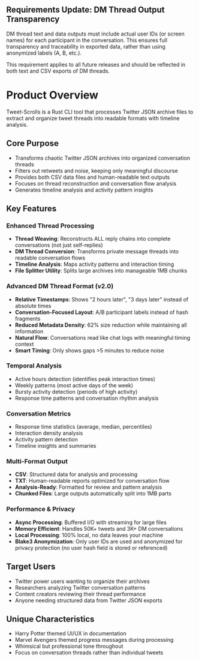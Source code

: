 ## Requirements Update: DM Thread Output Transparency

DM thread text and data outputs must include actual user IDs (or screen names) for each participant in the conversation. This ensures full transparency and traceability in exported data, rather than using anonymized labels (A, B, etc.).

This requirement applies to all future releases and should be reflected in both text and CSV exports of DM threads.
# Product Overview

Tweet-Scrolls is a Rust CLI tool that processes Twitter JSON archive files to extract and organize tweet threads into readable formats with timeline analysis.

## Core Purpose
- Transforms chaotic Twitter JSON archives into organized conversation threads
- Filters out retweets and noise, keeping only meaningful discourse
- Provides both CSV data files and human-readable text outputs
- Focuses on thread reconstruction and conversation flow analysis
- Generates timeline analysis and activity pattern insights

## Key Features

### **Enhanced Thread Processing**
- **Thread Weaving**: Reconstructs ALL reply chains into complete conversations (not just self-replies)
- **DM Thread Conversion**: Transforms private message threads into readable conversation flows
- **Timeline Analysis**: Maps activity patterns and interaction timing
- **File Splitter Utility**: Splits large archives into manageable 1MB chunks

### **Advanced DM Thread Format (v2.0)**
- **Relative Timestamps**: Shows "2 hours later", "3 days later" instead of absolute times
- **Conversation-Focused Layout**: A/B participant labels instead of hash fragments
- **Reduced Metadata Density**: 62% size reduction while maintaining all information
- **Natural Flow**: Conversations read like chat logs with meaningful timing context
- **Smart Timing**: Only shows gaps >5 minutes to reduce noise

### **Temporal Analysis**
- Active hours detection (identifies peak interaction times)
- Weekly patterns (most active days of the week)
- Bursty activity detection (periods of high activity)
- Response time patterns and conversation rhythm analysis

### **Conversation Metrics**
- Response time statistics (average, median, percentiles)
- Interaction density analysis
- Activity pattern detection
- Timeline insights and summaries

### **Multi-Format Output**
- **CSV**: Structured data for analysis and processing
- **TXT**: Human-readable reports optimized for conversation flow
- **Analysis-Ready**: Formatted for review and pattern analysis
- **Chunked Files**: Large outputs automatically split into 1MB parts

### **Performance & Privacy**
- **Async Processing**: Buffered I/O with streaming for large files
- **Memory Efficient**: Handles 50K+ tweets and 3K+ DM conversations
- **Local Processing**: 100% local, no data leaves your machine
- **Blake3 Anonymization**: Only user IDs are used and anonymized for privacy protection (no user hash field is stored or referenced)

## Target Users
- Twitter power users wanting to organize their archives
- Researchers analyzing Twitter conversation patterns
- Content creators reviewing their thread performance
- Anyone needing structured data from Twitter JSON exports

## Unique Characteristics
- Harry Potter themed UI/UX in documentation
- Marvel Avengers themed progress messages during processing
- Whimsical but professional tone throughout
- Focus on conversation threads rather than individual tweets